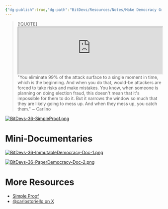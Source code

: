 ```yaml
---
{"dg-publish":true,"dg-path":"BitDevs/Resources/Notes/Make Democracy Great Again with Bitcoin.md","permalink":"/bit-devs/resources/notes/make-democracy-great-again-with-bitcoin/","title":"Make Democracy Great Again with Bitcoin","tags":["bitcoin","bitdevs","socratic-35","politics","democracy","voting"],"noteIcon":"3","created":"2024-07-19T21:35:19.861-10:00","updated":"2024-07-19T21:45:20.468-10:00"}
---
```




> [!QUOTE] <iframe src='https://6626b866f2af87-36468692.castos.com/player/1783540' width='100%' height='150'></iframe>
> "You eliminate 99% of the attack surface to a single moment in time, which is the beginning. And when you do that, would-be attackers are forced to take risks and make mistakes. You know, when someone is planning on doing election fraud, this doesn't mean that it's impossible for them to do it. But it narrows the window so much that they are likely going to mess up. And when they mess up, you catch them." 
> ~ Carlino

[![BitDevs-36-SimpleProof.png](/img/user/para/artifacts/BitDevs-36-SimpleProof.png)](https://simpleproof.com/)

# Mini-Documentaries

[![BitDevs-36-ImmutableDemocracy-Doc-1.png](/img/user/para/artifacts/BitDevs-36-ImmutableDemocracy-Doc-1.png)](https://youtu.be/g0nnM5_Z90E)

[![BitDevs-36-PaperDemocracy-Doc-2.png](/img/user/para/artifacts/BitDevs-36-PaperDemocracy-Doc-2.png)](https://youtu.be/B6pblkaZMCo)

# More Resources
- [Simple Proof](https://simpleproof.com/)
- [@carlostoriello on X](https://twitter.com/carlostoriello)


